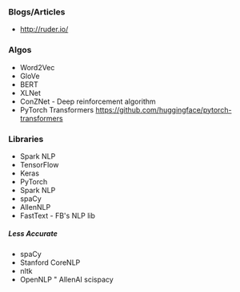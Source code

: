 ### Blogs/Articles
* http://ruder.io/

### Algos
* Word2Vec
* GloVe
* BERT
* XLNet
* ConZNet - Deep reinforcement algorithm
* PyTorch Transformers https://github.com/huggingface/pytorch-transformers

### Libraries
* Spark NLP
* TensorFlow
* Keras
* PyTorch
* Spark NLP
* spaCy
* AllenNLP
* FastText - FB's NLP lib

##### Less Accurate 
* spaCy
* Stanford CoreNLP
* nltk
* OpenNLP
" AllenAI scispacy










